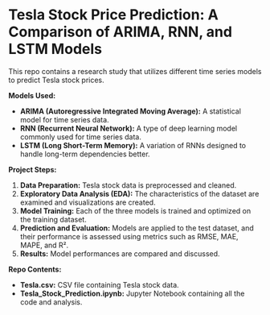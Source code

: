 
# Tesla Stock Price Prediction: A Comparison of ARIMA, RNN, and LSTM Models

This repo contains a research study that utilizes different time series models to predict Tesla stock prices. 

**Models Used:**

* **ARIMA (Autoregressive Integrated Moving Average):** A statistical model for time series data.
* **RNN (Recurrent Neural Network):** A type of deep learning model commonly used for time series data.
* **LSTM (Long Short-Term Memory):** A variation of RNNs designed to handle long-term dependencies better.

**Project Steps:**

1. **Data Preparation:** Tesla stock data is preprocessed and cleaned.
2. **Exploratory Data Analysis (EDA):** The characteristics of the dataset are examined and visualizations are created.
3. **Model Training:** Each of the three models is trained and optimized on the training dataset.
4. **Prediction and Evaluation:** Models are applied to the test dataset, and their performance is assessed using metrics such as RMSE, MAE, MAPE, and R².
5. **Results:** Model performances are compared and discussed.

**Repo Contents:**

* **Tesla.csv:** CSV file containing Tesla stock data.
* **Tesla_Stock_Prediction.ipynb:** Jupyter Notebook containing all the code and analysis.

